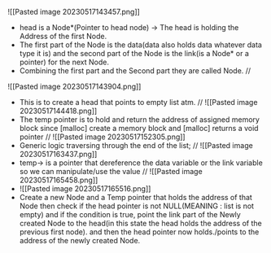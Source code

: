 

![[Pasted image 20230517143457.png]]
- head is a Node*(Pointer to head node) -> The head is holding the Address of the first Node.
-  The first part of the Node is the data(data also holds data whatever data type it is) and the second part of the Node is the link(is a Node* or a pointer) for the next Node.
- Combining the first part and the Second part they are called Node.
//

![[Pasted image 20230517143904.png]]
- This is to create a head that points to empty list atm.
//
![[Pasted image 20230517144418.png]]
- The temp pointer is to hold and return  the address of assigned memory block since [malloc]  create a memory block and [malloc] returns a void pointer
//
![[Pasted image 20230517152305.png]]
- Generic logic traversing through the end of the list;
//
![[Pasted image 20230517163437.png]]
- temp-> is a pointer that dereference the data variable or the link variable so we can manipulate/use the value
//
![[Pasted image 20230517165458.png]]
- ![[Pasted image 20230517165516.png]]
- Create a new Node and a Temp pointer that holds the address of that Node
then check if the head pointer is not NULL(MEANING : list is not empty) and if the condition is true, point the link part of the Newly created Node to the head(in this state the head holds the address of the previous first node). and then the head pointer now holds./points to the address of the newly created Node.